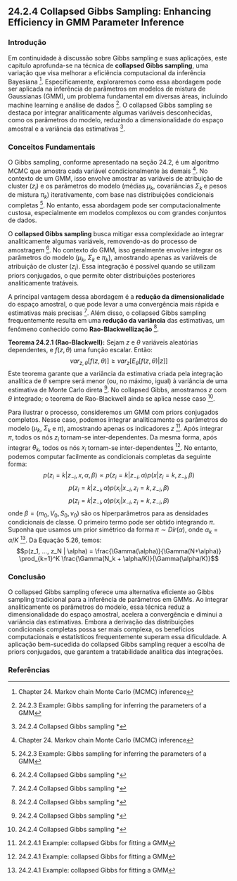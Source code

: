 ## 24.2.4 Collapsed Gibbs Sampling: Enhancing Efficiency in GMM Parameter Inference

### Introdução
Em continuidade à discussão sobre Gibbs sampling e suas aplicações, este capítulo aprofunda-se na técnica de **collapsed Gibbs sampling**, uma variação que visa melhorar a eficiência computacional da inferência Bayesiana [^2]. Especificamente, exploraremos como essa abordagem pode ser aplicada na inferência de parâmetros em modelos de mistura de Gaussianas (GMM), um problema fundamental em diversas áreas, incluindo machine learning e análise de dados [^2.3]. O collapsed Gibbs sampling se destaca por integrar analiticamente algumas variáveis desconhecidas, como os parâmetros do modelo, reduzindo a dimensionalidade do espaço amostral e a variância das estimativas [^2.4].

### Conceitos Fundamentais

O Gibbs sampling, conforme apresentado na seção 24.2, é um algoritmo MCMC que amostra cada variável condicionalmente às demais [^2]. No contexto de um GMM, isso envolve amostrar as variáveis de atribuição de cluster ($z_i$) e os parâmetros do modelo (médias $\mu_k$, covariâncias $\Sigma_k$ e pesos de mistura $\pi_k$) iterativamente, com base nas distribuições condicionais completas [^2.3]. No entanto, essa abordagem pode ser computacionalmente custosa, especialmente em modelos complexos ou com grandes conjuntos de dados.

O **collapsed Gibbs sampling** busca mitigar essa complexidade ao integrar analiticamente algumas variáveis, removendo-as do processo de amostragem [^2.4]. No contexto do GMM, isso geralmente envolve integrar os parâmetros do modelo ($\mu_k$, $\Sigma_k$ e $\pi_k$), amostrando apenas as variáveis de atribuição de cluster ($z_i$). Essa integração é possível quando se utilizam priors conjugados, o que permite obter distribuições posteriores analiticamente tratáveis.

A principal vantagem dessa abordagem é a **redução da dimensionalidade** do espaço amostral, o que pode levar a uma convergência mais rápida e estimativas mais precisas [^2.4]. Além disso, o collapsed Gibbs sampling frequentemente resulta em uma **redução da variância** das estimativas, um fenômeno conhecido como **Rao-Blackwellização** [^2.4].

**Teorema 24.2.1 (Rao-Blackwell):** Sejam $z$ e $\theta$ variáveis aleatórias dependentes, e $f(z, \theta)$ uma função escalar. Então:
$$var_{z,\theta} [f(z, \theta)] \geq var_z [E_{\theta} [f(z, \theta) | z]]$$
Este teorema garante que a variância da estimativa criada pela integração analítica de $\theta$ sempre será menor (ou, no máximo, igual) à variância de uma estimativa de Monte Carlo direta [^2.4]. No collapsed Gibbs, amostramos $z$ com $\theta$ integrado; o teorema de Rao-Blackwell ainda se aplica nesse caso [^2.4].

Para ilustrar o processo, consideremos um GMM com priors conjugados completos. Nesse caso, podemos integrar analiticamente os parâmetros do modelo ($\mu_k$, $\Sigma_k$ e $\pi$), amostrando apenas os indicadores $z$ [^2.4.1]. Após integrar $\pi$, todos os nós $z_i$ tornam-se inter-dependentes. Da mesma forma, após integrar $\theta_k$, todos os nós $x_i$ tornam-se inter-dependentes [^2.4.1]. No entanto, podemos computar facilmente as condicionais completas da seguinte forma:
$$p(z_i = k | z_{-i}, x, \alpha, \beta) \propto p(z_i = k | z_{-i}, \alpha) p(x | z_i = k, z_{-i}, \beta)$$
$$p(z_i = k | z_{-i}, \alpha) p(x_i | x_{-i}, z_i = k, z_{-i}, \beta)$$
$$p(z_i = k | z_{-i}, \alpha) p(x_i | x_{-i}, z_i = k, z_{-i}, \beta)$$
onde $\beta = (m_0, V_0, S_0, v_0)$ são os hiperparâmetros para as densidades condicionais de classe. O primeiro termo pode ser obtido integrando $\pi$. Suponha que usamos um prior simétrico da forma $\pi \sim Dir(\alpha)$, onde $\alpha_k = \alpha / K$ [^2.4.1]. Da Equação 5.26, temos:
$$p(z_1, ..., z_N | \alpha) = \frac{\Gamma(\alpha)}{\Gamma(N+\alpha)} \prod_{k=1}^K \frac{\Gamma(N_k + \alpha/K)}{\Gamma(\alpha/K)}$$

### Conclusão

O collapsed Gibbs sampling oferece uma alternativa eficiente ao Gibbs sampling tradicional para a inferência de parâmetros em GMMs. Ao integrar analiticamente os parâmetros do modelo, essa técnica reduz a dimensionalidade do espaço amostral, acelera a convergência e diminui a variância das estimativas. Embora a derivação das distribuições condicionais completas possa ser mais complexa, os benefícios computacionais e estatísticos frequentemente superam essa dificuldade. A aplicação bem-sucedida do collapsed Gibbs sampling requer a escolha de priors conjugados, que garantem a tratabilidade analítica das integrações.

### Referências
[^2]: Chapter 24. Markov chain Monte Carlo (MCMC) inference
[^2.3]: 24.2.3 Example: Gibbs sampling for inferring the parameters of a GMM
[^2.4]: 24.2.4 Collapsed Gibbs sampling *
[^2.4.1]: 24.2.4.1 Example: collapsed Gibbs for fitting a GMM
<!-- END -->